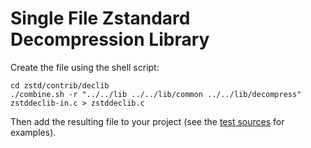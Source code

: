 # Single File Zstandard Decompression Library

Create the file using the shell script:
```
cd zstd/contrib/declib
./combine.sh -r "../../lib ../../lib/common ../../lib/decompress" zstddeclib-in.c > zstddeclib.c
```
Then add the resulting file to your project (see the [test sources](tests) for examples).
